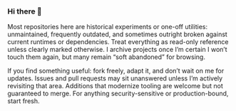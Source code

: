 ### Hi there 👋

Most repositories here are historical experiments or one-off utilities: unmaintained, frequently outdated, and sometimes outright broken against current runtimes or dependencies. Treat everything as read-only reference unless clearly marked otherwise. I archive projects once I’m certain I won’t touch them again, but many remain “soft abandoned” for browsing.

If you find something useful: fork freely, adapt it, and don’t wait on me for updates. Issues and pull requests may sit unanswered unless I’m actively revisiting that area. Additions that modernize tooling are welcome but not guaranteed to merge. For anything security-sensitive or production-bound, start fresh.
